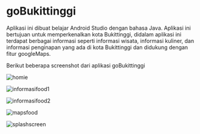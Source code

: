 # goBukittinggi

Aplikasi ini dibuat belajar Android Studio dengan bahasa Java. Aplikasi ini bertujuan untuk memperkenalkan kota Bukittinggi, didalam aplikasi ini terdapat berbagai informasi seperti informasi wisata, informasi kuliner, dan informasi penginapan yang ada di kota Bukittinggi dan didukung dengan fitur googleMaps.

Berikut beberapa screenshot dari aplikasi goBukittinggi

![homie](https://user-images.githubusercontent.com/36125141/71878151-8d443b00-315d-11ea-912c-47db17fcf70a.jpeg)

![informasifood1](https://user-images.githubusercontent.com/36125141/71878152-8d443b00-315d-11ea-86ad-193483c6166a.jpeg)

![informasifood2](https://user-images.githubusercontent.com/36125141/71878153-8ddcd180-315d-11ea-9bff-da1117bd8406.jpeg)

![mapsfood](https://user-images.githubusercontent.com/36125141/71878155-8ddcd180-315d-11ea-8ed6-01028a581a60.jpeg)

![splashscreen](https://user-images.githubusercontent.com/36125141/71878158-8ddcd180-315d-11ea-838e-bcb0698c9637.jpeg)
